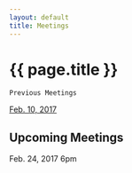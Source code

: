 ```yaml
---
layout: default
title: Meetings
---
```

#	{{ page.title }}
    Previous Meetings
[Feb. 10, 2017](/zig_minutes021017.docx) 

##	Upcoming Meetings
Feb. 24, 2017 6pm

<br>
<br>
